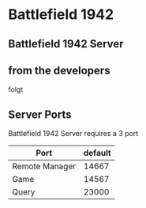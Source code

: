 # Battlefield 1942

## Battlefield 1942 Server

## from the developers

folgt

## Server Ports

Battlefield 1942 Server requires a 3 port

| Port    | default |
|---------|---------|
| Remote Manager    | 14667   |*defualt
| Game    | 14567   |
| Query    | 23000   |
